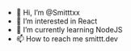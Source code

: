 - 👋 Hi, I’m @Smitttxx
- 👀 I’m interested in React 
- 🌱 I’m currently learning NodeJS
- 📫 How to reach me smittt.dev


